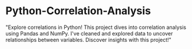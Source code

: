 # Python-Correlation-Analysis


"Explore correlations in Python! This project dives into correlation analysis using Pandas and NumPy. I've cleaned and explored data to uncover relationships between variables. Discover insights with this project!"
